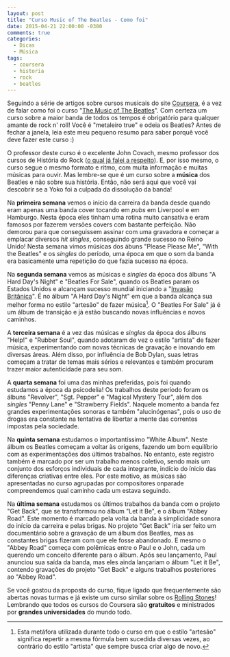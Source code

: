 ```yaml
---
layout: post
title: "Curso Music of The Beatles - Como foi"
date: 2015-04-21 22:00:00 -0300
comments: true
categories: 
  - Dicas
  - Música
tags:
  - coursera
  - historia
  - rock
  - beatles
---
```

Seguindo a série de artigos sobre cursos musicais do site [Coursera](http://coursera.org), é a vez de falar como foi o curso "[The Music of The Beatles](https://www.coursera.org/course/beatles)". Com certeza um curso sobre a maior banda de todos os tempos é obrigatório para qualquer amante de rock n' roll! Você é "metaleiro true" e odeia os Beatles? Antes de fechar a janela, leia este meu pequeno resumo para saber porquê você deve fazer este curso :) 
<!-- more -->
O professor deste curso é o excelente John Covach, mesmo professor dos cursos de História do Rock ([o qual já falei a respeito](/curso-history-of-rock-como-foi)). E, por isso mesmo, o curso segue o mesmo formato e ritmo, com muita informação e muitas músicas para ouvir. Mas lembre-se que é um curso sobre a **música** dos Beatles e não sobre sua história. Então, não será aqui que você vai descobrir se a Yoko foi a culpada da dissolução da banda!

Na **primeira semana** vemos o início da carreira da banda desde quando eram apenas uma banda cover tocando em *pubs* em Liverpool e em Hamburgo. Nesta época eles tinham uma rotina muito cansativa e eram famosos por fazerem versões covers com bastante perfeição. Não demorou para que conseguissem assinar com uma gravadora e começar a emplacar diversos *hit singles*, conseguindo grande sucesso no Reino Unido! Nesta semana vimos músicas dos ábuns "Please Please Me", "With the Beatles" e os *singles* do período, uma época em que o som da banda era basicamente uma repetição do que fazia sucesso na época.

Na **segunda semana** vemos as músicas e *singles* da época dos álbuns "A Hard Day's Night" e "Beatles For Sale", quando os Beatles param os Estados Unidos e alcançam sucesso mundial iniciando a "[Invasão Britânica](http://pt.wikipedia.org/wiki/Invas%C3%A3o_Brit%C3%A2nica)". É no álbum "A Hard Day's Night" em que a banda alcança sua melhor forma no estilo "artesão" de fazer música[^1]. O "Beatles For Sale" já é um álbum de transição e já estão buscando novas influências e novos caminhos.

A **terceira semana** é a vez das músicas e *singles* da época dos álbuns "Help!" e "Rubber Soul", quando adotaram de vez o estilo "artista" de fazer música, experimentando com novas técnicas de gravação e inovando em diversas áreas. Além disso, por influência de Bob Dylan, suas letras começam a tratar de temas mais sérios e relevantes e também procuram trazer maior autenticidade para seu som.

A **quarta semana** foi uma das minhas preferidas, pois foi quando estudamos a época da psicodelia! Os trabalhos deste período foram os álbuns "Revolver", "Sgt. Pepper" e "Magical Mystery Tour", além dos *singles* "Penny Lane" e "Strawberry Fields". Naquele momento a banda fez grandes experimentações sonoras e também "alucinógenas", pois o uso de drogas era constante na tentativa de libertar a mente das correntes impostas pela sociedade.

Na **quinta semana** estudamos o importantíssimo "White Album". Neste álbum os Beatles começam a voltar às origens, fazendo um bom equilíbrio com as experimentações dos últimos trabalhos. No entanto, este registro também é marcado por ser um trabalho menos coletivo, sendo mais um conjunto dos esforços individuais de cada integrante, indício do ínicio das diferenças criativas entre eles. Por este motivo, as músicas são apresentadas no curso agrupadas por compositores onparade compreendemos qual caminho cada um estava seguindo.

Na **última semana** estudamos os últimos trabalhos da banda com o projeto "Get Back", que se transformou no álbum "Let it Be", e o álbum "Abbey Road". Este momento é marcado pela volta da banda à simplicidade sonora do início da carreira e pelas brigas. No projeto "Get Back" iria ser feito um documentário sobre a gravação de um álbum dos Beatles, mas as constantes brigas fizeram com que ele fosse abandonado. E mesmo o "Abbey Road" começa com polêmicas entre o Paul e o John, cada um querendo um conceito diferente para o álbum. Após seu lançamento, Paul anunciou sua saída da banda, mas eles ainda lançariam o álbum "Let it Be", contendo gravações do projeto "Get Back" e alguns trabalhos posteriores ao "Abbey Road".

Se você gostou da proposta do curso, fique ligado que frequentemente são abertas novas turmas e já existe um curso similar sobre os [Rolling Stones](https://www.coursera.org/course/rollingstones)! Lembrando que todos os cursos do Coursera são **gratuitos** e ministrados por **grandes universidades** do mundo todo.

[^1]: Esta metáfora utilizada durante todo o curso em que o estilo "artesão" significa repertir a mesma fórmula bem sucedida diversas vezes, ao contrário do estilo "artista" que sempre busca criar algo de novo.

